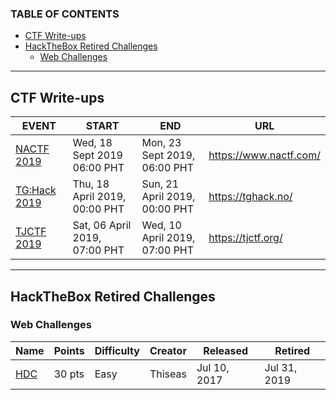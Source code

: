 ### TABLE OF CONTENTS
* [CTF Write-ups](#ctf-write-ups)
* [HackTheBox Retired Challenges](#hackthebox-retired-challenges)
  * [Web Challenges](#web-challenges)

---

## CTF Write-ups

EVENT | START | END | URL
--- | --- | --- | ---
[NACTF 2019](./ctf/2019_NACTF) | Wed, 18 Sept 2019 06:00 PHT | Mon, 23 Sept 2019, 06:00 PHT | https://www.nactf.com/
[TG:Hack 2019](./ctf/2019_TG:Hack) | Thu, 18 April 2019, 00:00 PHT | Sun, 21 April 2019, 00:00 PHT | https://tghack.no/
[TJCTF 2019](./ctf/2019_TJCTF) | Sat, 06 April 2019, 07:00 PHT | Wed, 10 April 2019, 07:00 PHT | https://tjctf.org/

---

## HackTheBox Retired Challenges

### Web Challenges

Name | Points | Difficulty | Creator | Released | Retired
--- | --- | --- | --- | --- | ---
[HDC](./htb/web/HDC.md) | 30 pts | Easy | Thiseas | Jul 10, 2017 | Jul 31, 2019
